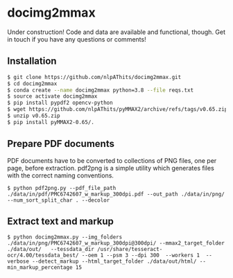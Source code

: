# docimg2mmax
Under construction! Code and data are available and functional, though. Get in touch if you have any questions or comments!
## Installation
```bash
$ git clone https://github.com/nlpAThits/docimg2mmax.git
$ cd docimg2mmax
$ conda create --name docimg2mmax python=3.8 --file reqs.txt
$ source activate docimg2mmax
$ pip install pypdf2 opencv-python
$ wget https://github.com/nlpAThits/pyMMAX2/archive/refs/tags/v0.65.zip
$ unzip v0.65.zip
$ pip install pyMMAX2-0.65/.
```
## Prepare PDF documents
PDF documents have to be converted to collections of PNG files, one per page, before extraction. pdf2png is a simple utility which generates files with the correct naming conventions.
```
$ python pdf2png.py --pdf_file_path ./data/in/pdf/PMC6742607_w_markup_300dpi.pdf --out_path ./data/in/png/ --num_sort_split_char . --decolor
```

## Extract text and markup
```
$ python docimg2mmax.py --img_folders ./data/in/png/PMC6742607_w_markup_300dpi@300dpi/ --mmax2_target_folder ./data/out/   --tessdata_dir /usr/share/tesseract-ocr/4.00/tessdata_best/ --oem 1 --psm 3 --dpi 300  --workers 1  --verbose --detect_markup --html_target_folder ./data/out/html/ --min_markup_percentage 15
```
